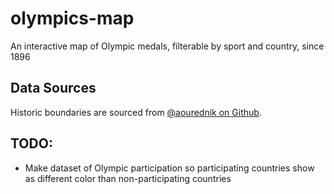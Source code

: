 # olympics-map
An interactive map of Olympic medals, filterable by sport and country, since 1896

## Data Sources
Historic boundaries are sourced from [@aourednik on Github](https://github.com/aourednik/historical-basemaps/tree/master).

## TODO:
- Make dataset of Olympic participation so participating countries show as different color than non-participating countries
